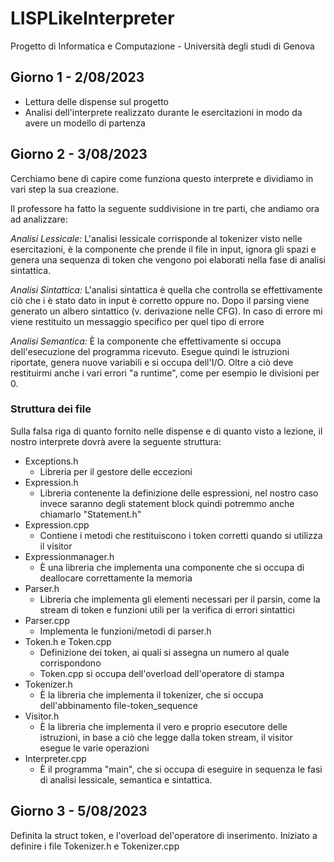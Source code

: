 # LISPLikeInterpreter
Progetto di Informatica e Computazione - Università degli studi di Genova

## Giorno 1 - 2/08/2023
- Lettura delle dispense sul progetto
- Analisi dell'interprete realizzato durante le esercitazioni in modo da avere un modello di partenza

## Giorno 2 - 3/08/2023
Cerchiamo bene di capire come funziona questo interprete e dividiamo in vari step la sua creazione.

Il professore ha fatto la seguente suddivisione in tre parti, che andiamo ora ad analizzare:

*Analisi Lessicale:* L'analisi lessicale corrisponde al tokenizer visto nelle esercitazioni, è la componente che prende il file in input, ignora gli spazi e genera una sequenza di token che vengono poi elaborati nella fase di analisi sintattica.

*Analisi Sintattica:* L'analisi sintattica è quella che controlla se effettivamente ciò che i è stato dato in input è corretto oppure no. Dopo il parsing viene generato un albero sintattico (v. derivazione nelle CFG). In caso di errore mi viene restituito un messaggio specifico per quel tipo di errore

*Analisi Semantica:* È la componente che effettivamente si occupa dell'esecuzione del programma ricevuto. Esegue quindi le istruzioni riportate, genera nuove variabili e si occupa dell'I/O. Oltre a ciò deve restituirmi anche i vari errori "a runtime", come per esempio le divisioni per 0.

### Struttura dei file
Sulla falsa riga di quanto fornito nelle dispense e di quanto visto a lezione, il nostro interprete dovrà avere la seguente struttura:

- Exceptions.h
    - Libreria per il gestore delle eccezioni
- Expression.h
    - Libreria contenente la definizione delle espressioni, nel nostro caso invece saranno degli statement block quindi potremmo anche chiamarlo "Statement.h"
- Expression.cpp
    - Contiene i metodi che restituiscono i token corretti quando si utilizza il visitor
- Expressionmanager.h
    - È una libreria che implementa una componente che si occupa di deallocare correttamente la memoria
- Parser.h
    - Libreria che implementa gli elementi necessari per il parsin, come la stream di token e funzioni utili per la verifica di errori sintattici
- Parser.cpp
    - Implementa le funzioni/metodi di parser.h
- Token.h e Token.cpp
    - Definizione dei token, ai quali si assegna un numero al quale corrispondono
    - Token.cpp si occupa dell'overload dell'operatore di stampa
- Tokenizer.h
    - È la libreria che implementa il tokenizer, che si occupa dell'abbinamento file-token_sequence
- Visitor.h
    - È la libreria che implementa il vero e proprio esecutore delle istruzioni, in base a ciò che legge dalla token stream, il visitor esegue le varie operazioni
- Interpreter.cpp 
    - È il programma "main", che si occupa di eseguire in sequenza le fasi di analisi lessicale, semantica e sintattica.

## Giorno 3 - 5/08/2023
Definita la struct token, e l'overload del'operatore di inserimento.
Iniziato a definire i file Tokenizer.h e Tokenizer.cpp

